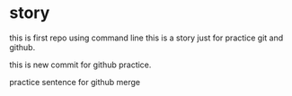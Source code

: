 # story
this is first repo using command line
this is a story just for practice git  and github.

this is new commit for github practice.

practice sentence for github merge 
